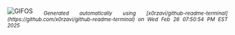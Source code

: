 <div align="justify">
<picture>
    <source media="(prefers-color-scheme: dark)" srcset="https://i.ibb.co/ymRw5M9w/output-gif.gif">
    <source media="(prefers-color-scheme: light)" srcset="https://i.ibb.co/ymRw5M9w/output-gif.gif">
    <img alt="GIFOS" src="https://i.ibb.co/ymRw5M9w/output-gif.gif">
</picture>
<sub><i>Generated automatically using [x0rzavi/github-readme-terminal](https://github.com/x0rzavi/github-readme-terminal) on Wed Feb 26 07:50:54 PM EST 2025</i></sub>
</div>

<!--  -->